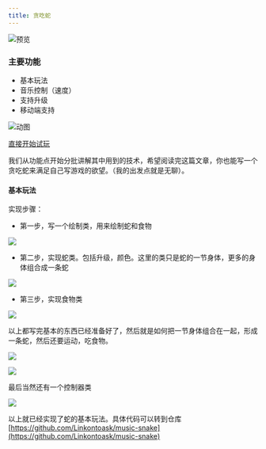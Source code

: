 ```yaml
---
title: 贪吃蛇
---
```


![预览](https://pic3.zhimg.com/v2-5d0519553991b60fb0d5b44d65813067_r.jpg)

### 主要功能

+ 基本玩法
+ 音乐控制（速度）
+ 支持升级
+ 移动端支持

![动图](https://pic1.zhimg.com/v2-d0169445601156e730351ea0ac294db8_b.webp)

[直接开始试玩](https://linkorg.club/www/music-snake/)

我们从功能点开始分批讲解其中用到的技术，希望阅读完这篇文章，你也能写一个贪吃蛇来满足自己写游戏的欲望。（我的出发点就是无聊）。

#### 基本玩法

实现步骤：

+ 第一步，写一个绘制类，用来绘制蛇和食物

![](https://pic3.zhimg.com/80/v2-19b34fe29e4f0a53b545e5d00cf14b82_720w.jpg)

+ 第二步，实现蛇类。包括升级，颜色。这里的类只是蛇的一节身体，更多的身体组合成一条蛇

![](https://pic4.zhimg.com/80/v2-b59375a022108f6ca4e0c3543b5630b3_720w.jpg)

+ 第三步，实现食物类

![](https://pic2.zhimg.com/80/v2-deb693b54eefdbbab7f5275463440ff1_720w.jpg)

以上都写完基本的东西已经准备好了，然后就是如何把一节身体组合在一起，形成一条蛇，然后还要运动，吃食物。

![](https://pic1.zhimg.com/80/v2-0d3382021618838e7dbde13a72e47610_720w.jpg)

![](https://pic3.zhimg.com/80/v2-a0da186d8d72f59ecffc2e9412b52fa6_720w.jpg)

最后当然还有一个控制器类

![](https://pic3.zhimg.com/80/v2-03420dea3a4e799beaa400961881499e_720w.jpg)

以上就已经实现了蛇的基本玩法。具体代码可以转到仓库[https://github.com/Linkontoask/music-snake](https://github.com/Linkontoask/music-snake)

